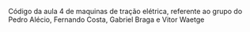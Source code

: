 Código da aula 4 de maquinas de tração elétrica, referente ao grupo do Pedro Alécio, Fernando Costa, Gabriel Braga e Vitor Waetge

